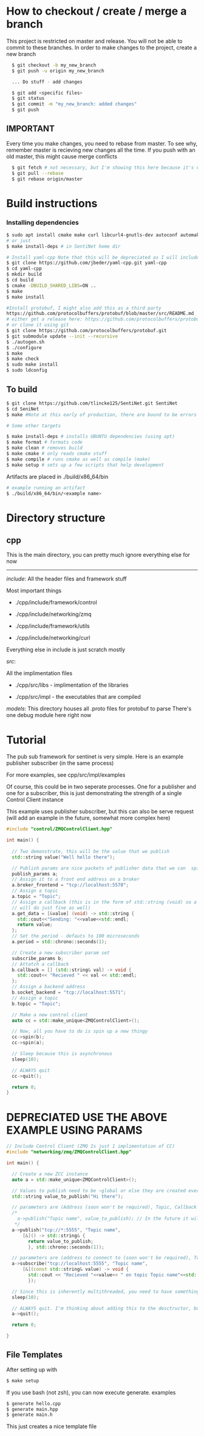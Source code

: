 # How to checkout / create / merge a branch

This project is restricted on master and release. You will not be able to commit to these branches. In order to make changes to the project, create a new branch

```bash
  $ git checkout -b my_new_branch
  $ git push -u origin my_new_branch

  ... Do stuff - add changes

  $ git add <specific files>
  $ git status
  $ git commit -m "my_new_branch: added changes"
  $ git push
```



## IMPORTANT
Every time you make changes, you need to rebase from master. To see why, remember master is recieving new changes all the time. If you push with an old master, this might cause merge conflicts
``` bash
  $ git fetch # not necessary, but I'm showing this here because it's useful to update your branches
  $ git pull --rebase
  $ git rebase origin/master
```




# Build instructions

### Installing dependencies
```bash
$ sudo apt install cmake make curl libcurl4-gnutls-dev autoconf automake libtool g++ unzip libzmq3-dev
# or just
$ make install-deps # in SentiNet home dir

# Install yaml-cpp Note that this will be depreciated as I will include yaml cpp in third party
$ git clone https://github.com/jbeder/yaml-cpp.git yaml-cpp
$ cd yaml-cpp
$ mkdir build
$ cd build 
$ cmake -DBUILD_SHARED_LIBS=ON ..
$ make
$ make install

#Install protobuf, I might also add this as a third party
https://github.com/protocolbuffers/protobuf/blob/master/src/README.md
# either get a release here: https://github.com/protocolbuffers/protobuf/releases/tag/v3.9.1
# or clone it using git
$ git clone https://github.com/protocolbuffers/protobuf.git
$ git submodule update --init --recursive
$ ./autogen.sh
$ ./configure
$ make
$ make check
$ sudo make install
$ sudo ldconfig
```
  
## To build
``` bash 
$ git clone https://github.com/tlincke125/SentiNet.git SentiNet
$ cd SeniNet
$ make #Note at this early of production, there are bound to be errors

# Some other targets

$ make install-deps # installs UBUNTU dependencies (using apt)
$ make format # formats code
$ make clean # removes build
$ make cmake # only reads cmake stuff
$ make compile # runs cmake as well as compile (make)
$ make setup # sets up a few scripts that help development
```
 
Artifacts are placed in ./build/x86_64/bin
``` bash
# example running an artifact
$ ./build/x86_64/bin/<example name>
```

#  Directory structure

## cpp
This is the main directory, you can pretty much ignore everything else for now
***
*include*:
All the header files and framework stuff

Most important things

- ./cpp/include/framework/control

- ./cpp/include/networking/zmq

- ./cpp/include/framework/utils

- ./cpp/include/networking/curl

Everything else in include is just scratch mostly

*src*:

All the implimentation files

- ./cpp/src/libs - implimentation of the libraries

- ./cpp/src/impl - the executables that are compiled


*models*:
This directory houses all .proto files for protobuf to parse
There's one debug module here right now


# Tutorial

The pub sub framework for sentinet is very simple. Here is an example publisher subscriber (in the same process)

For more examples, see cpp/src/impl/examples

Of course, this could be in two seperate processes. One for a publisher and one for a subscriber, this is just demonstrating the strength of a single Control Client instance

This example uses publisher subscriber, but this can also be serve request (will add an example in the future, somewhat more complex here)


```cpp
#include "control/ZMQControlClient.hpp"

int main() {
  
  // Two demonstrate, this will be the value that we publish
  std::string value("Well hello there");

  // Publish params are nice packets of publisher data that we can  spin up
  publish_params a;
  // Assign it to a front end address on a broker
  a.broker_frontend = "tcp://localhost:5570";
  // Assign a topic
  a.topic = "Topic";
  // Assign a callback (this is in the form of std::string (void) so a regular function
  // will do just fine as well)
  a.get_data = [&value] (void) -> std::string {
    std::cout<<"Sending: "<<value<<std::endl;
    return value;
  };  
  // Set the period - defauts to 100 microseconds
  a.period = std::chrono::seconds(1);

  // Create a new subscriber param set
  subscribe_params b;
  // Attatch a callback
  b.callback = [] (std::string& val) -> void {
    std::cout<< "Recieved " << val << std::endl;
  };  
  // Assign a backend address
  b.socket_backend = "tcp://localhost:5571";
  // Assign a topic
  b.topic = "Topic";

  // Make a new control client
  auto cc = std::make_unique<ZMQControlClient>();

  // Now, all you have to do is spin up a new thingy
  cc->spin(b);
  cc->spin(a);

  // Sleep because this is asynchronous
  sleep(10);

  // ALWAYS quit
  cc->quit();

  return 0;
}
```


# DEPRECIATED USE THE ABOVE EXAMPLE USING PARAMS
```cpp
// Include Control Client (ZMQ Is just 1 implimentation of CC)
#include "networking/zmq/ZMQControlClient.hpp"

int main() {

  // Create a new ZCC instance
  auto a = std::make_unique<ZMQControlClient>();

  // Values to publish need to be ~global or else they are created everytime a publisher wants to publish
  std::string value_to_publish("Hi there");

  // parameters are (Address (soon won't be required), Topic, Callback function, period)
  /*
    a->publish("Topic name", value_to_publish); // In the future it will be this easy. This is like a 5 minute addition
   */
  a->publish("tcp://*:5555", "Topic name",
      [&]() -> std::string& {
        return value_to_publish;
        }, std::chrono::seconds(1));

  // parameters are (address to connect to (soon won't be required), Topic, callback)
  a->subscribe("tcp://localhost:5555", "Topic name", 
      [&](const std::string& value) -> void {
        std::cout << "Recieved "<<value<< " on topic Topic name"<<std::endl;
        });

  // Since this is inherently multithreaded, you need to have something else going on, a simple while(1) works too
  sleep(10);

  // ALWAYS quit. I'm thinking about adding this to the desctructor, but for now, quit, this terminates threads and stops callbacks
  a->quit();

  return 0;

}
```


## File Templates
After setting up with
```bash
$ make setup
```
If you use bash (not zsh), you can now execute generate. examples

```bash
$ generate hello.cpp
$ generate main.hpp
$ generate main.h
```

This just creates a nice template file



